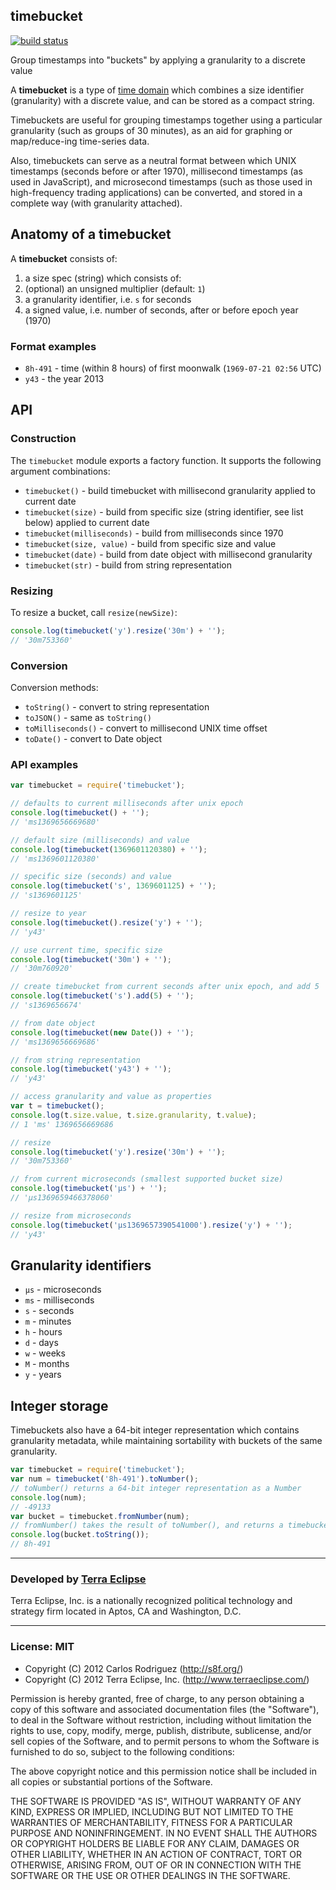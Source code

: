 ## timebucket

[![build status](https://secure.travis-ci.org/carlos8f/node-timebucket.png)](http://travis-ci.org/carlos8f/node-timebucket)

Group timestamps into "buckets" by applying a granularity to a discrete value

A **timebucket** is a type of
[time domain](http://www.cs.arizona.edu/~rts/pubs/LNCS1399p406.pdf)
which combines a size identifier (granularity) with a discrete value, and can
be stored as a compact string.

Timebuckets are useful for grouping timestamps together using a particular
granularity (such as groups of 30 minutes), as an aid for graphing or
map/reduce-ing time-series data.

Also, timebuckets can serve as a neutral format between which UNIX timestamps
(seconds before or after 1970), millisecond timestamps (as used in JavaScript),
and microsecond timestamps (such as those used in high-frequency trading
applications) can be converted, and stored in a complete way (with granularity
attached).

## Anatomy of a timebucket

A **timebucket** consists of:

1. a size spec (string) which consists of:
  1. (optional) an unsigned multiplier (default: `1`)
  2. a granularity identifier, i.e. `s` for seconds
3. a signed value, i.e. number of seconds, after or before epoch year (1970)

### Format examples

- `8h-491` - time (within 8 hours) of first moonwalk (`1969-07-21 02:56` UTC)
- `y43` - the year 2013

## API

### Construction

The `timebucket` module exports a factory function. It supports the
following argument combinations:

- `timebucket()` - build timebucket with millisecond granularity applied to current date
- `timebucket(size)` - build from specific size (string identifier, see list below) applied to current date
- `timebucket(milliseconds)` - build from milliseconds since 1970
- `timebucket(size, value)` - build from specific size and value
- `timebucket(date)` - build from date object with millisecond granularity
- `timebucket(str)` - build from string representation

### Resizing

To resize a bucket, call `resize(newSize)`:

```js
console.log(timebucket('y').resize('30m') + '');
// '30m753360'
```

### Conversion

Conversion methods:

- `toString()` - convert to string representation
- `toJSON()` - same as `toString()`
- `toMilliseconds()` - convert to millisecond UNIX time offset
- `toDate()` - convert to Date object

### API examples

```js
var timebucket = require('timebucket');

// defaults to current milliseconds after unix epoch
console.log(timebucket() + '');
// 'ms1369656669680'

// default size (milliseconds) and value
console.log(timebucket(1369601120380) + '');
// 'ms1369601120380'

// specific size (seconds) and value
console.log(timebucket('s', 1369601125) + '');
// 's1369601125'

// resize to year
console.log(timebucket().resize('y') + '');
// 'y43'

// use current time, specific size
console.log(timebucket('30m') + '');
// '30m760920'

// create timebucket from current seconds after unix epoch, and add 5
console.log(timebucket('s').add(5) + '');
// 's1369656674'

// from date object
console.log(timebucket(new Date()) + '');
// 'ms1369656669686'

// from string representation
console.log(timebucket('y43') + '');
// 'y43'

// access granularity and value as properties
var t = timebucket();
console.log(t.size.value, t.size.granularity, t.value);
// 1 'ms' 1369656669686

// resize
console.log(timebucket('y').resize('30m') + '');
// '30m753360'

// from current microseconds (smallest supported bucket size)
console.log(timebucket('µs') + '');
// 'µs1369659466378060'

// resize from microseconds
console.log(timebucket('µs1369657390541000').resize('y') + '');
// 'y43'


```

## Granularity identifiers

- `µs` - microseconds
- `ms` - milliseconds
- `s` - seconds
- `m` - minutes
- `h` - hours
- `d` - days
- `w` - weeks
- `M` - months
- `y` - years

## Integer storage

Timebuckets also have a 64-bit integer representation which contains granularity
metadata, while maintaining sortability with buckets of the same granularity.

```js
var timebucket = require('timebucket');
var num = timebucket('8h-491').toNumber();
// toNumber() returns a 64-bit integer representation as a Number
console.log(num);
// -49133
var bucket = timebucket.fromNumber(num);
// fromNumber() takes the result of toNumber(), and returns a timebucket instance:
console.log(bucket.toString());
// 8h-491
```

- - -

### Developed by [Terra Eclipse](http://www.terraeclipse.com)
Terra Eclipse, Inc. is a nationally recognized political technology and
strategy firm located in Aptos, CA and Washington, D.C.

- - -

### License: MIT

- Copyright (C) 2012 Carlos Rodriguez (http://s8f.org/)
- Copyright (C) 2012 Terra Eclipse, Inc. (http://www.terraeclipse.com/)

Permission is hereby granted, free of charge, to any person obtaining a copy
of this software and associated documentation files (the &quot;Software&quot;), to deal
in the Software without restriction, including without limitation the rights
to use, copy, modify, merge, publish, distribute, sublicense, and/or sell
copies of the Software, and to permit persons to whom the Software is furnished
to do so, subject to the following conditions:

The above copyright notice and this permission notice shall be included in
all copies or substantial portions of the Software.

THE SOFTWARE IS PROVIDED &quot;AS IS&quot;, WITHOUT WARRANTY OF ANY KIND, EXPRESS OR
IMPLIED, INCLUDING BUT NOT LIMITED TO THE WARRANTIES OF MERCHANTABILITY,
FITNESS FOR A PARTICULAR PURPOSE AND NONINFRINGEMENT. IN NO EVENT SHALL THE
AUTHORS OR COPYRIGHT HOLDERS BE LIABLE FOR ANY CLAIM, DAMAGES OR OTHER
LIABILITY, WHETHER IN AN ACTION OF CONTRACT, TORT OR OTHERWISE, ARISING FROM,
OUT OF OR IN CONNECTION WITH THE SOFTWARE OR THE USE OR OTHER DEALINGS IN THE
SOFTWARE.
